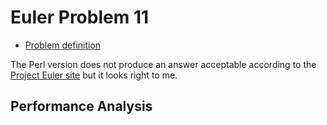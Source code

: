 Euler Problem 11
================

* [Problem definition](http://projecteuler.net/problem=11)

The Perl version does not produce an answer acceptable according to the 
[Project Euler site](http://projecteuler.net/problem=11)
but it looks right to me.

Performance Analysis
--------------------
